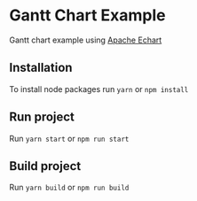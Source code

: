 # Gantt Chart Example

Gantt chart example using [Apache Echart](https://echarts.apache.org/en/)

## Installation 

To install node packages run `yarn` or `npm install`

## Run project

Run `yarn start` or `npm run start`

## Build project

Run `yarn build` or `npm run build`

